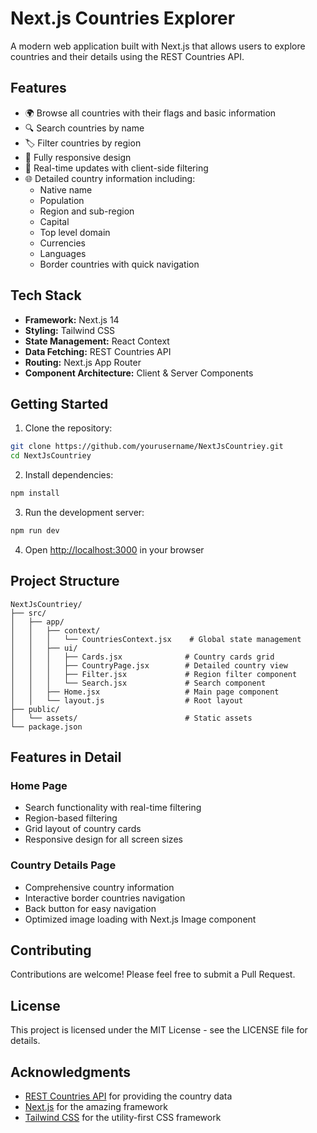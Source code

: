 # Next.js Countries Explorer

A modern web application built with Next.js that allows users to explore countries and their details using the REST Countries API.

## Features

- 🌍 Browse all countries with their flags and basic information
- 🔍 Search countries by name
- 🏷️ Filter countries by region
- 📱 Fully responsive design
- 🔄 Real-time updates with client-side filtering
- 🌐 Detailed country information including:
  - Native name
  - Population
  - Region and sub-region
  - Capital
  - Top level domain
  - Currencies
  - Languages
  - Border countries with quick navigation

## Tech Stack

- **Framework:** Next.js 14
- **Styling:** Tailwind CSS
- **State Management:** React Context
- **Data Fetching:** REST Countries API
- **Routing:** Next.js App Router
- **Component Architecture:** Client & Server Components

## Getting Started

1. Clone the repository:

```bash
git clone https://github.com/yourusername/NextJsCountriey.git
cd NextJsCountriey
```

2. Install dependencies:

```bash
npm install
```

3. Run the development server:

```bash
npm run dev
```

4. Open [http://localhost:3000](http://localhost:3000) in your browser

## Project Structure

```
NextJsCountriey/
├── src/
│   ├── app/
│   │   ├── context/
│   │   │   └── CountriesContext.jsx    # Global state management
│   │   ├── ui/
│   │   │   ├── Cards.jsx              # Country cards grid
│   │   │   ├── CountryPage.jsx        # Detailed country view
│   │   │   ├── Filter.jsx             # Region filter component
│   │   │   └── Search.jsx             # Search component
│   │   ├── Home.jsx                   # Main page component
│   │   └── layout.js                  # Root layout
├── public/
│   └── assets/                        # Static assets
└── package.json
```

## Features in Detail

### Home Page
- Search functionality with real-time filtering
- Region-based filtering
- Grid layout of country cards
- Responsive design for all screen sizes

### Country Details Page
- Comprehensive country information
- Interactive border countries navigation
- Back button for easy navigation
- Optimized image loading with Next.js Image component

## Contributing

Contributions are welcome! Please feel free to submit a Pull Request.

## License

This project is licensed under the MIT License - see the LICENSE file for details.

## Acknowledgments

- [REST Countries API](https://restcountries.com/) for providing the country data
- [Next.js](https://nextjs.org/) for the amazing framework
- [Tailwind CSS](https://tailwindcss.com/) for the utility-first CSS framework
